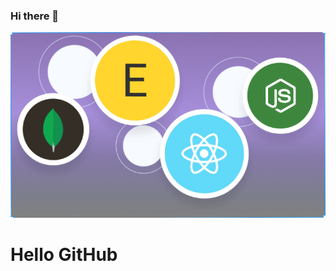### Hi there 👋
<img  src="https://github.com/Rupesh-Gaur200/Rupesh-Gaur200/blob/master/Screenshot%202023-07-21%20021826.png"/>

<H1>Hello GitHub</H1>
<!--
**Rupesh-Gaur200/Rupesh-Gaur200** is a ✨ _special_ ✨ repository because its `README.md` (this file) appears on your GitHub profile.

Here are some ideas to get you started:

- 🔭 I’m currently working on ...
- 🌱 I’m currently learning ...
- 👯 I’m looking to collaborate on ...
- 🤔 I’m looking for help with ...
- 💬 Ask me about ...
- 📫 How to reach me: ...
- 😄 Pronouns: ...
- ⚡ Fun fact: ...
-->
